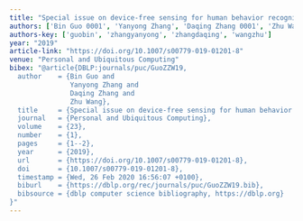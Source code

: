 ```yaml
---
title: "Special issue on device-free sensing for human behavior recognition"
authors: ['Bin Guo 0001', 'Yanyong Zhang', 'Daqing Zhang 0001', 'Zhu Wang']
authors-key: ['guobin', 'zhangyanyong', 'zhangdaqing', 'wangzhu']
year: "2019"
article-link: "https://doi.org/10.1007/s00779-019-01201-8"
venue: "Personal and Ubiquitous Computing"
bibex: "@article{DBLP:journals/puc/GuoZZW19,
  author    = {Bin Guo and
               Yanyong Zhang and
               Daqing Zhang and
               Zhu Wang},
  title     = {Special issue on device-free sensing for human behavior recognition},
  journal   = {Personal and Ubiquitous Computing},
  volume    = {23},
  number    = {1},
  pages     = {1--2},
  year      = {2019},
  url       = {https://doi.org/10.1007/s00779-019-01201-8},
  doi       = {10.1007/s00779-019-01201-8},
  timestamp = {Wed, 26 Feb 2020 16:56:07 +0100},
  biburl    = {https://dblp.org/rec/journals/puc/GuoZZW19.bib},
  bibsource = {dblp computer science bibliography, https://dblp.org}
}"
---
```

